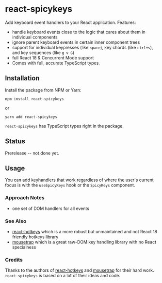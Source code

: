# react-spicykeys

Add keyboard event handlers to your React application. Features:

- handle keyboard events close to the logic that cares about them in individual components
- ignore parent keyboard events in certain inner component trees
- support for individual keypresses (like `space`), key chords (like `ctrl+s`), and key sequences (like `g v G`)
- full React 18 & Concurrent Mode support
- Comes with full, accurate TypeScript types.

## Installation

Install the package from NPM or Yarn:

```
npm install react-spicykeys
```

or

```
yarn add react-spicykeys
```

`react-spicykeys` has TypeScript types right in the package.

## Status

Prerelease -- not done yet.

## Usage

You can add keyhandlers that work regardless of where the user's current focus is with the `useSpicyKeys` hook or the `SpicyKeys` component.

### Approach Notes

- one set of DOM handlers for all events

### See Also

- [react-hotkeys](https://github.com/greena13/react-hotkeys) which is a more robust but unmaintained and not React 18 friendly hotkeys library
- [mousetrap](https://craig.is/killing/mice) which is a great raw-DOM key handling library with no React specialness

### Credits

Thanks to the authors of [react-hotkeys](https://github.com/greena13/react-hotkeys) and [mousetrap](https://craig.is/killing/mice) for their hard work. `react-spicykeys` is based on a lot of their ideas and code.

